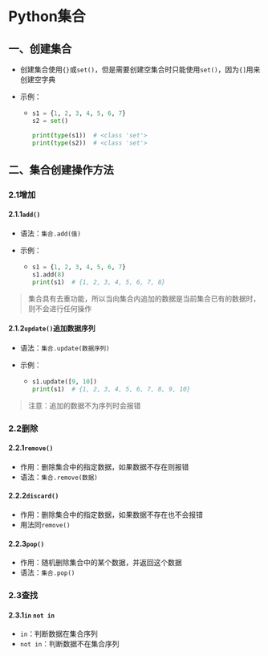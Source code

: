 # Python集合

## 一、创建集合

- 创建集合使用`{}`或`set()`，但是需要创建空集合时只能使用`set()`，因为`{]`用来创建空字典

- 示例：

  - ```python
    s1 = {1, 2, 3, 4, 5, 6, 7}
    s2 = set()
    
    print(type(s1))  # <class 'set'>
    print(type(s2))  # <class 'set'>
    ```

## 二、集合创建操作方法

### 2.1增加

#### 2.1.1`add()`

- 语法：`集合.add(值)`

- 示例：

  - ```python
    s1 = {1, 2, 3, 4, 5, 6, 7}
    s1.add(8)
    print(s1)  # {1, 2, 3, 4, 5, 6, 7, 8}
    ```

> 集合具有去重功能，所以当向集合内追加的数据是当前集合已有的数据时，则不会进行任何操作

#### 2.1.2`update()`追加数据序列

- 语法：`集合.update(数据序列)`

- 示例：

  - ```python
    s1.update([9, 10])
    print(s1)  # {1, 2, 3, 4, 5, 6, 7, 8, 9, 10}
    ```

> 注意：追加的数据不为序列时会报错

### 2.2删除

#### 2.2.1`remove()`

- 作用：删除集合中的指定数据，如果数据不存在则报错
- 语法：`集合.remove(数据)`

#### 2.2.2`discard()`

- 作用：删除集合中的指定数据，如果数据不存在也不会报错
- 用法同`remove()`

#### 2.2.3`pop()`

- 作用：随机删除集合中的某个数据，并返回这个数据
- 语法：`集合.pop()`

### 2.3查找

#### 2.3.1`in` `not in`

- `in`：判断数据在集合序列
- `not in`：判断数据不在集合序列